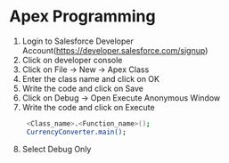 # Apex Programming

1. Login to Salesforce Developer Account(https://developer.salesforce.com/signup)
2. Click on developer console
3. Click on File -> New -> Apex Class
4. Enter the class name and click on OK
5. Write the code and click on Save
6. Click on Debug -> Open Execute Anonymous Window
7. Write the code and click on Execute
   ```bash
    <Class_name>.<Function_name>();
    CurrencyConverter.main();
   ```
8. Select Debug Only
